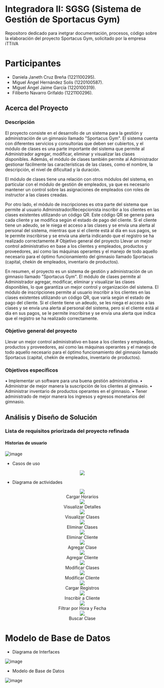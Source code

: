 # Integradora II: SGSG (Sistema de Gestión de Sportacus Gym)
Repositoro dedicado para inetgrar documentación, procesos, código sobre la elaboración del proyecto Sportacus Gym, solicitado por la empresa iTTiVA

# Participantes
- Daniela Janeth Cruz Breña	(1221100295).
- Miguel Ángel Hernández Solís (1220100587).
- Miguel Ángel Jaime García (1220100319).
- Filiberto Navarro Grifaldo (1221100296).  

## Acerca del Proyecto
### Descripción 

El proyecto consiste en el desarrollo de un sistema para la gestión y administración de un gimnasio llamado "Sportacus Gym". El sistema cuenta con diferentes servicios y consultorías que deben ser cubiertos, y el módulo de clases es una parte importante del sistema que permite al Administrador agregar, modificar, eliminar y visualizar las clases disponibles. Además, el módulo de clases también permite al Administrador gestionar fácilmente las características de las clases, como el nombre, la descripción, el nivel de dificultad y la duración.

El módulo de clases tiene una relación con otros módulos del sistema, en particular con el módulo de gestión de empleados, ya que es necesario mantener un control sobre las asignaciones de empleados con roles de instructor a las clases creadas.

Por otro lado, el módulo de inscripciones es otra parte del sistema que permite al usuario Administrador/Recepcionista inscribir a los clientes en las clases existentes utilizando un código QR. Este código QR se genera para cada cliente y se modifica según el estado de pago del cliente. Si el cliente tiene un adeudo, se le niega el acceso a las clases y se envía una alerta al personal del sistema, mientras que si el cliente está al día en sus pagos, se le permite inscribirse y se envía una alerta indicando que el registro se ha realizado correctamente.# Objetivo general del proyecto
Llevar un mejor control administrativo en base a los clientes y empleados, productos y proveedores, así como las máquinas operantes y el manejo de todo aquello necesario para el óptimo funcionamiento del gimnasio llamado Sportacus (capital, chekin de empleados, inventario de productos).

En resumen, el proyecto es un sistema de gestión y administración de un gimnasio llamado "Sportacus Gym". El módulo de clases permite al Administrador agregar, modificar, eliminar y visualizar las clases disponibles, lo que garantiza un mejor control y organización del sistema. El módulo de inscripciones permite al usuario inscribir a los clientes en las clases existentes utilizando un código QR, que varía según el estado de pago del cliente. Si el cliente tiene un adeudo, se les niega el acceso a las clases y se envía una alerta al personal del sistema, pero si el cliente está al día en sus pagos, se le permite inscribirse y se envía una alerta que indica que el registro se ha realizado correctamente.


### Objetivo general del proyecto
Llevar un mejor control administrativo en base a los clientes y empleados, productos y proveedores, así como las máquinas operantes y el manejo de todo aquello necesario para el óptimo funcionamiento del gimnasio llamado Sportacus (capital, chekin de empleados, inventario de productos).

### Objetivos específicos
• Implementar un software para una buena gestión administrativa.
• Administrar de mejor manera la suscripción de los clientes al gimnasio.
• Administrar inventario de productos operantes en el gimnasio.
• Tener administrado de mejor manera los ingresos y egresos monetarios del gimnasio.

## Análisis y Diseño de Solución
### Lista de requisitos priorizada del proyecto refinada
#### Historias de usuario

![image](https://user-images.githubusercontent.com/123588416/229188068-267446b9-6d48-42de-8e61-74f339d520ba.PNG)

- Casos de uso

<p align="center">
<img src="https://user-images.githubusercontent.com/115411941/232179630-0ef31f43-a035-49b2-88cb-7093fa5b0c51.png">
</p>


- Diagrama de actividades

<p align="center">
<img src="https://user-images.githubusercontent.com/123588416/229188338-e4f07879-9c93-4ede-b5b5-2bb7773ee94e.png">
</br>Cargar Horarios</br>
<img src="https://user-images.githubusercontent.com/123588416/229188457-05454914-53f5-4643-80f9-088a4830ad70.png">
</br>Visualizar Detalles</br>
<img src="https://user-images.githubusercontent.com/123588416/229188494-6108f913-b2eb-4484-b135-6b13db204929.png">
</br>Visualizar Clases</br>
<img src="https://user-images.githubusercontent.com/123588416/229188565-a4ecfa5d-5daf-4582-89ce-a1a67a302953.png">
</br>Eliminar Clases</br>
<img src="https://user-images.githubusercontent.com/115411941/232179072-4f8ca9ae-59bd-4f17-8651-bd286c8a8e34.png">
</br>Eliminar Cliente</br>
<img src="https://user-images.githubusercontent.com/123588416/229188639-15ece435-94dc-4fa5-8b7a-5d20c1313d53.png">
</br>Agregar Clase</br>
<img src="https://user-images.githubusercontent.com/115411941/232179215-1d7aafd1-3c4a-4905-82f5-c0b1087fbd99.png">
</br>Agregar Cliente</br>
<img src="https://user-images.githubusercontent.com/123588416/229188758-be0b96bb-44cb-40be-8737-a20ed8ac8873.png">
</br>Modificar Clases</br>
<img src="https://user-images.githubusercontent.com/115411941/232179321-c5b7278b-831e-4a6b-a6c4-db4638683950.png">
</br>Modificar Cliente</br>
<img src="https://user-images.githubusercontent.com/123588416/229188894-bf181a6e-f7e4-4259-821c-85374947074f.png">
</br>Cargar Registros</br>
<img src="https://user-images.githubusercontent.com/123588416/229188924-cc924a4c-553b-4853-8861-50d30a16bb41.png">
</br>Inscribir a Cliente</br>
<img src="https://user-images.githubusercontent.com/123588416/229188964-4cf90bd3-7d7b-450b-abca-84bc18d86960.png">
</br>Filtrar por Hora y Fecha</br>
<img src="https://user-images.githubusercontent.com/123588416/229188994-d919c8ab-e7f7-428c-a886-efc887e290c9.png">
</br>Buscar Clase
</p>

# Modelo de Base de Datos
- Diagrama de Interfaces

![image](https://user-images.githubusercontent.com/123588416/229189114-a24203a5-2010-4442-936e-73d4e4ad6ea0.png)

- Modelo de Base de Datos

![image](https://user-images.githubusercontent.com/123588416/229189155-895dc007-4b78-41c2-b816-2b84b920ba99.png)
